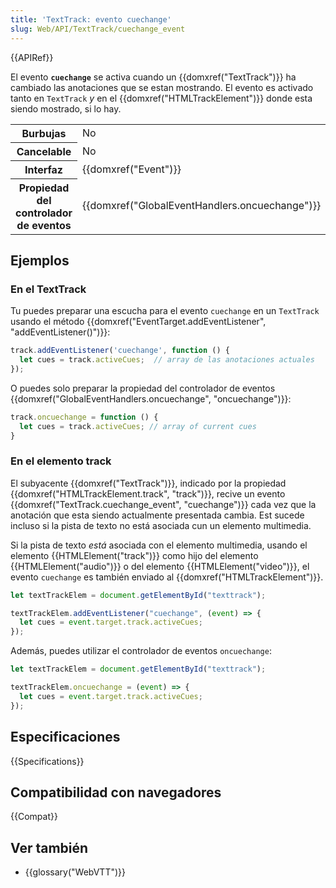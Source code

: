 ```yaml
---
title: 'TextTrack: evento cuechange'
slug: Web/API/TextTrack/cuechange_event
---
```


{{APIRef}}

El evento **`cuechange`** se activa cuando un {{domxref("TextTrack")}} ha cambiado las anotaciones que se estan mostrando. El evento es activado tanto en `TextTrack` _y_ en el {{domxref("HTMLTrackElement")}} donde esta siendo mostrado, si lo hay.

<table class="properties">
  <tbody>
    <tr>
      <th scope="row">Burbujas</th>
      <td>No</td>
    </tr>
    <tr>
      <th scope="row">Cancelable</th>
      <td>No</td>
    </tr>
    <tr>
      <th scope="row">Interfaz</th>
      <td>{{domxref("Event")}}</td>
    </tr>
    <tr>
      <th scope="row">Propiedad del controlador de eventos</th>
      <td>{{domxref("GlobalEventHandlers.oncuechange")}}</td>
    </tr>
  </tbody>
</table>

## Ejemplos

### En el TextTrack

Tu puedes preparar una escucha para el evento `cuechange` en un `TextTrack` usando el método {{domxref("EventTarget.addEventListener", "addEventListener()")}}:

```js
track.addEventListener('cuechange', function () {
  let cues = track.activeCues;  // array de las anotaciones actuales
});
```

O puedes solo preparar la propiedad del controlador de eventos {{domxref("GlobalEventHandlers.oncuechange", "oncuechange")}}:

```js
track.oncuechange = function () {
  let cues = track.activeCues; // array of current cues
}
```

### En el elemento track

El subyacente {{domxref("TextTrack")}}, indicado por la propiedad {{domxref("HTMLTrackElement.track", "track")}}, recive un evento {{domxref("TextTrack.cuechange_event", "cuechange")}} cada vez que la anotación que esta siendo actualmente presentada cambia. Est sucede incluso si la pista de texto no está asociada cun un elemento multimedia.

Si la pista de texto _está_ asociada con el elemento multimedia, usando el elemento {{HTMLElement("track")}} como hijo del elemento {{HTMLElement("audio")}} o del elemento {{HTMLElement("video")}}, el evento `cuechange` es también enviado al {{domxref("HTMLTrackElement")}}.

```js
let textTrackElem = document.getElementById("texttrack");

textTrackElem.addEventListener("cuechange", (event) => {
  let cues = event.target.track.activeCues;
});
```

Además, puedes utilizar el controlador de eventos `oncuechange`:

```js
let textTrackElem = document.getElementById("texttrack");

textTrackElem.oncuechange = (event) => {
  let cues = event.target.track.activeCues;
});
```

## Especificaciones

{{Specifications}}

## Compatibilidad con navegadores

{{Compat}}

## Ver también

- {{glossary("WebVTT")}}
